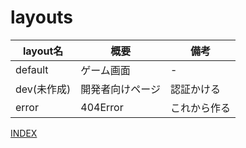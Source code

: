 # layouts

| layout名 | 概要 | 備考 |
| ---- | ---- | ---- |
| default | ゲーム画面 | - |
| dev(未作成) | 開発者向けページ | 認証かける |
| error | 404Error | これから作る |

[INDEX](../index.md)
